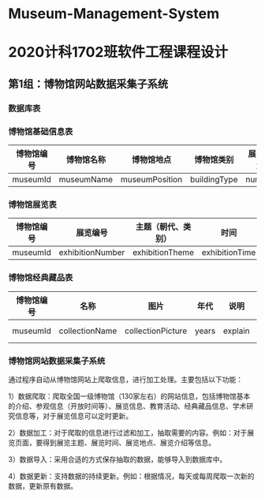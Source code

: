 # Museum-Management-System
# 2020计科1702班软件工程课程设计

## 第1组：博物馆网站数据采集子系统

### 数据库表

### 博物馆基础信息表

| 博物馆编号 | 博物馆名称 | 博物馆地点     | 博物馆类别   | 展区数量 | 建馆时间     | 图片    | 用户视频或音频 | 门票   | 开放时间     | 藏品数量      | 藏品种类       | 评价     | 评分  |
| ---------- | ---------- | -------------- | ------------ | -------- | ------------ | ------- | -------------- | ------ | ------------ | ------------- | -------------- | -------- | ----- |
| museumId   | museumName | museumPosition | buildingType | number   | buildingTime | picture | VideoAudio     | ticket | openingHours | collectionNum | collectionType | evaluate | grade |

### 博物馆展览表

| 博物馆编号 | 展览编号         | 主题（朝代、类别） | 时间           | 介绍      |
| ---------- | ---------------- | ------------------ | -------------- | --------- |
| museumId   | exhibitionNumber | exhibitionTheme    | exhibitionTime | introduce |

### 博物馆经典藏品表

| 博物馆编号 | 名称           | 图片              | 年代  | 说明    | 尺寸 | 来源   | 质地    | 出土时间（可选） | 文物等级（可选）     |
| ---------- | -------------- | ----------------- | ----- | ------- | ---- | ------ | ------- | ---------------- | -------------------- |
| museumId   | collectionName | collectionPicture | years | explain | size | source | texture | unearthedTime    | culturalRelics Grade |

### 博物馆网站数据采集子系统

通过程序自动从博物馆网站上爬取信息，进行加工处理。主要包括以下功能：

1）数据爬取：爬取全国一级博物馆（130家左右）的网站信息，包括博物馆基本的介绍、参观信息（开放时间等）、展览信息、教育活动、经典藏品信息、学术研究信息等，对于展览信息可以定时更新。

2）数据加工：对于爬取的信息进行过滤和加工，抽取需要的内容。例如：对于展览页面，要得到展览主题、展览时间、展览地点、展览介绍等信息。

3）数据导入：采用合适的方式保存抽取的数据，能够导入到数据库中。

4）数据更新：支持数据的持续更新。例如：根据情况，每天或每周爬取一次新的数据，更新原有数据。


